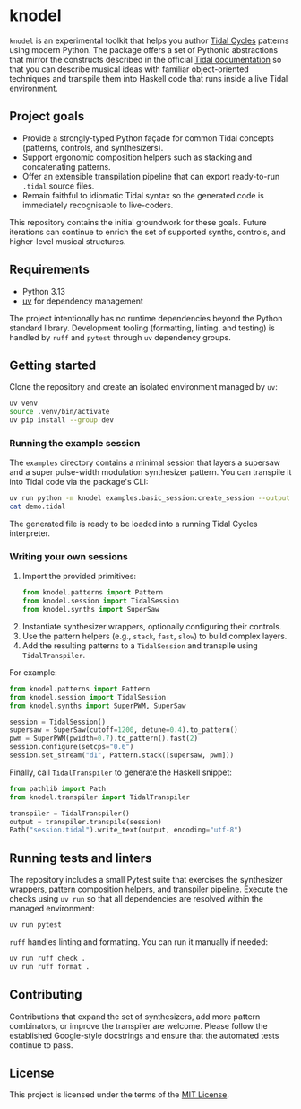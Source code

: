 # knodel

`knodel` is an experimental toolkit that helps you author [Tidal Cycles](https://tidalcycles.org/) patterns using modern Python. The package offers a set of Pythonic abstractions that mirror the constructs described in the official [Tidal documentation](https://tidalcycles.org/docs/) so that you can describe musical ideas with familiar object-oriented techniques and transpile them into Haskell code that runs inside a live Tidal environment.

## Project goals

* Provide a strongly-typed Python façade for common Tidal concepts (patterns, controls, and synthesizers).
* Support ergonomic composition helpers such as stacking and concatenating patterns.
* Offer an extensible transpilation pipeline that can export ready-to-run `.tidal` source files.
* Remain faithful to idiomatic Tidal syntax so the generated code is immediately recognisable to live-coders.

This repository contains the initial groundwork for these goals. Future iterations can continue to enrich the set of supported synths, controls, and higher-level musical structures.

## Requirements

* Python 3.13
* [uv](https://github.com/astral-sh/uv) for dependency management

The project intentionally has no runtime dependencies beyond the Python standard library. Development tooling (formatting, linting, and testing) is handled by `ruff` and `pytest` through `uv` dependency groups.

## Getting started

Clone the repository and create an isolated environment managed by `uv`:

```bash
uv venv
source .venv/bin/activate
uv pip install --group dev
```

### Running the example session

The `examples` directory contains a minimal session that layers a supersaw and a super pulse-width modulation synthesizer pattern. You can transpile it into Tidal code via the package's CLI:

```bash
uv run python -m knodel examples.basic_session:create_session --output demo.tidal
cat demo.tidal
```

The generated file is ready to be loaded into a running Tidal Cycles interpreter.

### Writing your own sessions

1. Import the provided primitives:
   ```python
   from knodel.patterns import Pattern
   from knodel.session import TidalSession
   from knodel.synths import SuperSaw
   ```
2. Instantiate synthesizer wrappers, optionally configuring their controls.
3. Use the pattern helpers (e.g., `stack`, `fast`, `slow`) to build complex layers.
4. Add the resulting patterns to a `TidalSession` and transpile using `TidalTranspiler`.

For example:

```python
from knodel.patterns import Pattern
from knodel.session import TidalSession
from knodel.synths import SuperPWM, SuperSaw

session = TidalSession()
supersaw = SuperSaw(cutoff=1200, detune=0.4).to_pattern()
pwm = SuperPWM(pwidth=0.7).to_pattern().fast(2)
session.configure(setcps="0.6")
session.set_stream("d1", Pattern.stack([supersaw, pwm]))
```

Finally, call `TidalTranspiler` to generate the Haskell snippet:

```python
from pathlib import Path
from knodel.transpiler import TidalTranspiler

transpiler = TidalTranspiler()
output = transpiler.transpile(session)
Path("session.tidal").write_text(output, encoding="utf-8")
```

## Running tests and linters

The repository includes a small Pytest suite that exercises the synthesizer wrappers, pattern composition helpers, and transpiler pipeline. Execute the checks using `uv run` so that all dependencies are resolved within the managed environment:

```bash
uv run pytest
```

`ruff` handles linting and formatting. You can run it manually if needed:

```bash
uv run ruff check .
uv run ruff format .
```

## Contributing

Contributions that expand the set of synthesizers, add more pattern combinators, or improve the transpiler are welcome. Please follow the established Google-style docstrings and ensure that the automated tests continue to pass.

## License

This project is licensed under the terms of the [MIT License](LICENSE).
